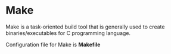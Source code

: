 # Make 
Make is a task-oriented build tool that is generally used to create binaries/executables for C programming language.

Configuration file for Make is **Makefile**
